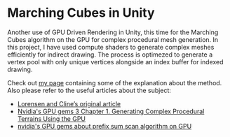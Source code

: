 # Marching Cubes in Unity
<p>
Another use of GPU Driven Rendering in Unity, this time for the Marching Cubes algorithm on the GPU for complex procedural mesh generation. In this project, I have used compute shaders to generate complex meshes efficiently for indirect drawing. The process is optimezed to generate a vertex pool with only unique vertices alongside an index buffer for indexed drawing.</p>

<p>
Check out <a href="https://otaviopeixoto1.github.io/portfolio/GPUMarchingCubes/">my page</a> containing some of the explanation about the method. Also please refer to the useful articles about the subject:</p>

 <ul>
  <li><a href="https://dl.acm.org/doi/10.1145/37402.37422">Lorensen and Cline’s original article</a></li>
  <li><a href="https://developer.nvidia.com/gpugems/gpugems3/part-i-geometry/chapter-1-generating-complex-procedural-terrains-using-gpu">Nvidia's GPU gems 3 Chapter 1. Generating Complex Procedural Terrains Using the GPU</a></li>
  <li><a href="https://developer.nvidia.com/gpugems/gpugems3/part-vi-gpu-computing/chapter-39-parallel-prefix-sum-scan-cuda">nvidia's GPU gems about prefix sum scan algorithm on GPU</a></li>
</ul> 
